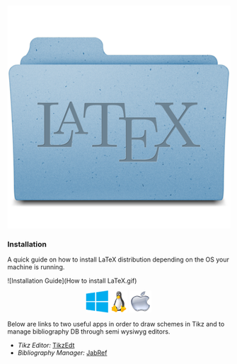 ![LaTeX](./LaTeX.png)

### Installation

A quick guide on how to install LaTeX distribution depending on the OS your machine is running.

![Installation Guide](How to install LaTeX.gif)

<center>

[<img src = "images/Win.png" alt = "On how to install proTeXt" width="50" height="50">](https://www.tug.org/protext/)				       [<img src = "images/Linux.jpeg" alt = "On how to install TeX Live" width="40" height="50">](https://www.tug.org/texlive/)				[<img src = "images/Mac.jpeg" alt = "On how to install Mac TeX" width="50" height="50">](https://www.tug.org/mactex/)

</center>

Below are links to two useful apps in order to draw schemes in Tikz and to manage bibliography DB through semi wysiwyg editors.

-   _Tikz Editor:_ [TikzEdt](http://www.tikzedt.org/ "Link to TikzEdt")
-   _Bibliography Manager:_ [JabRef](http://www.jabref.org/ "Link to JabRef")
